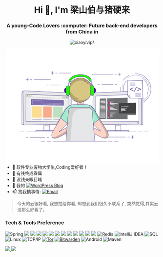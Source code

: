 <h1 align="center">Hi 👋, I'm 梁山伯与猪硬来</h1>

<h3 align="center">A young-Code Lovers :computer: Future back-end developers from China in</h3>
<p align="center"> <img src=https://komarev.com/ghpvc/?username=xiaoyivip alt=xiaoyivip/> </p>
<img align="right" alt="GIF" src="https://raw.githubusercontent.com/devSouvik/devSouvik/master/gif3.gif" width="500"/>








- 🔭 软件专业废物大学生,Coding爱好者！
- 🌱 有钱终成眷属
- 👯 没钱亲眼目睹
- 🤔 我的  [![WordPress Blog](https://img.shields.io/badge/-Blog-21759B?style=flat&logo=WordPress&logoColor=white&link=https://www.waer.ltd)](https://www.waer.ltd)
- 📫 找我搞事情: 
<a href="mailto:ilikexff@gmail.com"><img alt="Email" src="https://img.shields.io/badge/Email-ilikexff@gmail.com-blue?style=flat-square&logo=gmail"></a> 
<!-- - 😄 江湖自称:  ![De](https://img.shields.io/badge/De-梦-brightgreen?style=flat) ![低](https://img.shields.io/badge/高-冷-brightgreen?style=flat) ![低](https://img.shields.io/badge/难-神-brightgreen?style=flat) ![低](https://img.shields.io/badge/A-C-brightgreen?style=flat)
![低](https://img.shields.io/badge/技-宅-brightgreen?style=flat) ![低](https://img.shields.io/badge/我-用小米-brightgreen?style=flat) ![低](https://img.shields.io/badge/不相信-爱情-brightgreen?style=flat) ![低](https://img.shields.io/badge/小渣-渣-brightgreen?style=flat)
![低](https://img.shields.io/badge/wo-苣菜-brightgreen?style=flat) ![低](https://img.shields.io/badge/公众号-代码不良人-brightgreen?style=flat) -->



> 今天的云很好看,
> 我想拍给你看,
> 却想到我们很久不联系了,
> 突然觉得,其实云没那么好看了。


### Tech & Tools Preference
![Spring](http://img.shields.io/badge/-Spring-6DB33F?style=flat-square&logo=spring&logoColor=ffffff)
<img src = "https://img.shields.io/badge/-HTML5-E34F26?style=flat&logo=html5&logoColor=white"> <img src = "https://img.shields.io/badge/-CSS3-1572B6?style=flat&logo=css3&logoColor=white">
<img src="http://img.shields.io/badge/-Java-F89820?style=flat&logo=java&logoColor=white"> <img src="https://img.shields.io/badge/-C%20&%20C++-659ad2?style=flat&logo=c%2B%2B&logoColor=ffffff"> <img src="https://img.shields.io/badge/-Python-black?style=flat&logo=python&logoColor=white"> 
<img src="https://img.shields.io/badge/-Bootstrap-563D7C?style=flat&logo=bootstrap&logoColor=white">
<img src="https://img.shields.io/badge/-JavaScript-eed718?style=flat&logo=javascript&logoColor=ffffff">
<img src="https://img.shields.io/badge/-MongoDB-4DB33D?style=flat&logo=mongodb&logoColor=FFFFFF">
<img src="https://img.shields.io/badge/-MySQL-F29111?style=flat&logo=mysql&logoColor=FFFFFF">
<img src="https://img.shields.io/badge/-Node.js-3C873A?style=flat&logo=Node.js&logoColor=white">
<img src="http://img.shields.io/badge/-Github-000000?style=flat&logo=github&logoColor=FFFFFF">
<img src="http://img.shields.io/badge/-VS%20Code-007ACC?style=flat&logo=visual%20studio%20code&logoColor=white">
![Redis](https://img.shields.io/badge/-Redis-DC382D?style=flat-square&logo=redis&logoColor=ffffff)
![IntelliJ IDEA](http://img.shields.io/badge/-IntelliJ%20IDEA-000000?style=flat-square&logo=intellij-idea&logoColor=ffffff)
![SQL](https://img.shields.io/badge/-SQL-000000?style=flat&logo=postgresql)
![Linux](https://img.shields.io/badge/-Linux-222222?style=flat&logo=linux&logoColor=FCC624)
![TCP/IP](https://img.shields.io/badge/-TCP/IP-222222?style=flat&logo=cisco&logoColor=white)
[![Tor](https://img.shields.io/badge/-Tor-444444?style=flat&logo=tor&logoColor=7E4798)](https://www.torproject.org/)
[![Bitwarden](https://img.shields.io/badge/-Bitwarden-444444?style=flat&logo=bitwarden&logoColor=175DDC)](https://github.com/bitwarden)
![Android](http://img.shields.io/badge/-Android-3DDC84?style=flat-square&logo=android&logoColor=ffffff)
![Maven](http://img.shields.io/badge/-Maven-1565c0?style=flat-square&logo=apache-maven)



<a href="https://github.com/AVS1508">
  <img height="180em" src="https://github-readme-stats.vercel.app/api?username=xiaoyivip&theme=buefy&show_icons=true" />
 
</a>
<a href="https://github.com/AVS1508">

  <img height="180em" src="https://github-readme-stats.vercel.app/api/top-langs/?username=xiaoyivip&theme=buefy&layout=compact" />
</a>


